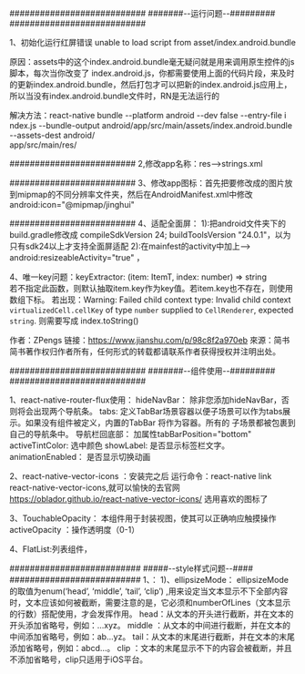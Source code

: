 ###########################
#######--运行问题--#########
###########################

1、初始化运行红屏错误 unable to load script from asset/index.android.bundle

   原因：assets中的这个index.android.bundle毫无疑问就是用来调用原生控件的js脚本，每次当你改变了 index.android.js，你都需要使用上面的代码片段，来及时的更新index.android.bundle，然后打包才可以把新的index.android.js应用上，所以当没有index.android.bundle文件时，RN是无法运行的

   解决方法：react-native bundle --platform android --dev false --entry-file i 
ndex.js --bundle-output android/app/src/main/assets/index.android.bundle --assets-dest android/  
app/src/main/res/

#########################
2,修改app名称：res-->strings.xml

#########################
3、修改app图标：首先把要修改成的图片放到mipmap的不同分辨率文件夹，然后在AndroidManifest.xml中修改    
android:icon="@mipmap/jinghui"


#########################
4、适配全面屏：
        1):把android文件夹下的build.gradle修改成    compileSdkVersion 24; buildToolsVersion "24.0.1"，以为只有sdk24以上才支持全面屏适配
        2):在mainfest的activity中加上--> android:resizeableActivity="true" ，

4、唯一key问题：keyExtractor: (item: ItemT, index: number) => string    
               若不指定此函数，则默认抽取item.key作为key值。若item.key也不存在，则使用数组下标。
               若出现：Warning: Failed child context type: Invalid child context `virtualizedCell.cellKey` of type `number` supplied to `CellRenderer`, expected `string`.
               则需要写成 index.toString()

作者：ZPengs
链接：https://www.jianshu.com/p/98c8f2a970eb
來源：简书
简书著作权归作者所有，任何形式的转载都请联系作者获得授权并注明出处。

###########################
#######--组件使用--#########
###########################

1、react-native-router-flux使用：
        hideNavBar：  除非您添加hideNavBar，否则将会出现两个导航条。
              tabs:  定义TabBar场景容器以便子场景可以作为tabs展示。如果没有组件被定义，内置的TabBar 将作为容器。所有的         子场景都被包裹到自己的导航条中。
        导航栏回底部： 加属性tabBarPosition="bottom"
    activeTintColor:  选中颜色
          showLabel:  是否显示标签栏文字。
   animationEnabled： 是否显示切换动画


2、react-native-vector-icons ：安装完之后 运行命令：react-native link react-native-vector-icons,就可以愉快的去官网                                                                 https://oblador.github.io/react-native-vector-icons/  选用喜欢的图标了


3、TouchableOpacity： 本组件用于封装视图，使其可以正确响应触摸操作
                      activeOpacity ：操作透明度（0-1）
                                    

4、FlatList:列表组件，

##########################
#####--style样式问题--####
##########################
1、：
      1)、ellipsizeMode：
                  ellipsizeMode的取值为enum(‘head’, ‘middle’, ‘tail’, ‘clip’) ,用来设定当文本显示不下全部内容时，文本应该如何被截断，需要注意的是，它必须和numberOfLines（文本显示的行数）搭配使用，才会发挥作用。
                  head：从文本的开头进行截断，并在文本的开头添加省略号，例如：…xyz。
                  middle ：从文本的中间进行截断，并在文本的中间添加省略号，例如：ab…yz。
                  tail：从文本的末尾进行截断，并在文本的末尾添加省略号，例如：abcd…。
                  clip ：文本的末尾显示不下的内容会被截断，并且不添加省略号，clip只适用于iOS平台。
